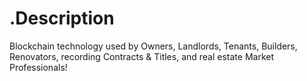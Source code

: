 # .Description
Blockchain technology used by Owners, Landlords, Tenants, Builders, Renovators, recording Contracts &amp; Titles, and real estate Market Professionals!
